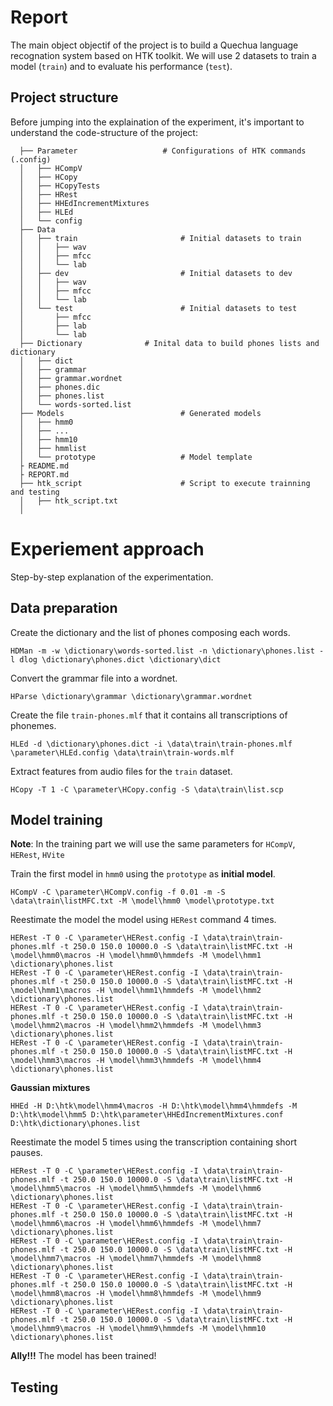 # Report

The main object objectif of the project is to build a Quechua language recognation system based on HTK toolkit. We will use 2 datasets to train a model (`train`) and to evaluate his performance (`test`).

## Project structure

Before jumping into the explaination of the experiment, it's important to understand the code-structure of the project:

```
  ├── Parameter 	              # Configurations of HTK commands (.config)
  │   ├── HCompV
  │   ├── HCopy
  │   ├── HCopyTests
  │	  ├── HRest
  │	  ├── HHEdIncrementMixtures
  │	  ├── HLEd
  │   └── config
  ├── Data
  │   ├── train                       # Initial datasets to train
  │   │   ├── wav
  │   │   ├── mfcc
  │   │   └── lab
  │   ├── dev                         # Initial datasets to dev
  │   │   ├── wav
  │   │   ├── mfcc
  │   │   └── lab
  │   └── test                        # Initial datasets to test
  │       ├── mfcc
  │       ├── lab
  │       └── lab
  ├── Dictionary 		      # Inital data to build phones lists and dictionary    
  │   ├── dict
  │   ├── grammar
  │   ├── grammar.wordnet
  │	  ├── phones.dic
  │	  ├── phones.list
  │   └── words-sorted.list
  ├── Models                          # Generated models
  │   ├── hmm0
  │   ├── ...
  │   ├── hmm10
  │   ├── hmmlist
  │   └── prototype                   # Model template
  ├ README.md
  ├ REPORT.md
  ├── htk_script                      # Script to execute trainning and testing
  │   ├── htk_script.txt
  │                      
```

# Experiement approach

Step-by-step explanation of the experimentation.

## Data preparation

Create the dictionary and the list of phones composing each words.

```
HDMan -m -w \dictionary\words-sorted.list -n \dictionary\phones.list -l dlog \dictionary\phones.dict \dictionary\dict
```

Convert the grammar file into a wordnet.

```
HParse \dictionary\grammar \dictionary\grammar.wordnet
```

Create the file `train-phones.mlf` that it contains all transcriptions of phonemes.

```
HLEd -d \dictionary\phones.dict -i \data\train\train-phones.mlf \parameter\HLEd.config \data\train\train-words.mlf
```

Extract features from audio files for the `train` dataset.

```
HCopy -T 1 -C \parameter\HCopy.config -S \data\train\list.scp
```


## Model training

**Note**: In the training part we will use the same parameters for `HCompV`, `HERest`, `HVite`


Train the first model in `hmm0` using the `prototype` as **initial model**.

```
HCompV -C \parameter\HCompV.config -f 0.01 -m -S \data\train\listMFC.txt -M \model\hmm0 \model\prototype.txt
```

Reestimate the model the model using `HERest` command 4 times.

```
HERest -T 0 -C \parameter\HERest.config -I \data\train\train-phones.mlf -t 250.0 150.0 10000.0 -S \data\train\listMFC.txt -H \model\hmm0\macros -H \model\hmm0\hmmdefs -M \model\hmm1 \dictionary\phones.list
HERest -T 0 -C \parameter\HERest.config -I \data\train\train-phones.mlf -t 250.0 150.0 10000.0 -S \data\train\listMFC.txt -H \model\hmm1\macros -H \model\hmm1\hmmdefs -M \model\hmm2 \dictionary\phones.list
HERest -T 0 -C \parameter\HERest.config -I \data\train\train-phones.mlf -t 250.0 150.0 10000.0 -S \data\train\listMFC.txt -H \model\hmm2\macros -H \model\hmm2\hmmdefs -M \model\hmm3 \dictionary\phones.list
HERest -T 0 -C \parameter\HERest.config -I \data\train\train-phones.mlf -t 250.0 150.0 10000.0 -S \data\train\listMFC.txt -H \model\hmm3\macros -H \model\hmm3\hmmdefs -M \model\hmm4 \dictionary\phones.list
```

**Gaussian mixtures**

```
HHEd -H D:\htk\model\hmm4\macros -H D:\htk\model\hmm4\hmmdefs -M D:\htk\model\hmm5 D:\htk\parameter\HHEdIncrementMixtures.conf D:\htk\dictionary\phones.list
```

Reestimate the model 5 times using the transcription containing short pauses.

```
HERest -T 0 -C \parameter\HERest.config -I \data\train\train-phones.mlf -t 250.0 150.0 10000.0 -S \data\train\listMFC.txt -H \model\hmm5\macros -H \model\hmm5\hmmdefs -M \model\hmm6 \dictionary\phones.list
HERest -T 0 -C \parameter\HERest.config -I \data\train\train-phones.mlf -t 250.0 150.0 10000.0 -S \data\train\listMFC.txt -H \model\hmm6\macros -H \model\hmm6\hmmdefs -M \model\hmm7 \dictionary\phones.list
HERest -T 0 -C \parameter\HERest.config -I \data\train\train-phones.mlf -t 250.0 150.0 10000.0 -S \data\train\listMFC.txt -H \model\hmm7\macros -H \model\hmm7\hmmdefs -M \model\hmm8 \dictionary\phones.list
HERest -T 0 -C \parameter\HERest.config -I \data\train\train-phones.mlf -t 250.0 150.0 10000.0 -S \data\train\listMFC.txt -H \model\hmm8\macros -H \model\hmm8\hmmdefs -M \model\hmm9 \dictionary\phones.list
HERest -T 0 -C \parameter\HERest.config -I \data\train\train-phones.mlf -t 250.0 150.0 10000.0 -S \data\train\listMFC.txt -H \model\hmm9\macros -H \model\hmm9\hmmdefs -M \model\hmm10 \dictionary\phones.list
```

**Ally!!!** The model has been trained!

## Testing
